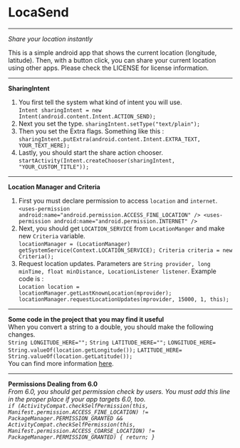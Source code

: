 LocaSend
===========
---
*Share your location instantly*

This is a simple android app that shows the current location (longitude, latitude). Then, with a button click, you can share your current location using other apps. Please check the LICENSE for license information.

---

**SharingIntent**
1. You first tell the system what kind of intent you will use.   
`Intent sharingIntent = new Intent(android.content.Intent.ACTION_SEND);`
2. Next you set the type.
`sharingIntent.setType("text/plain");`
3. Then you set the Extra flags. Something like this :
`sharingIntent.putExtra(android.content.Intent.EXTRA_TEXT, YOUR_TEXT_HERE);`
4. Lastly, you should start the share action chooser.
`startActivity(Intent.createChooser(sharingIntent, "YOUR_CUSTOM_TITLE"));`

---
**Location Manager and Criteria**
1. First you must declare permission to access `location` and `internet`.   
`<uses-permission android:name="android.permission.ACCESS_FINE_LOCATION" />
<uses-permission android:name="android.permission.INTERNET" />`
2. Next, you should get `LOCATION_SERVICE` from `LocationManger` and make new `Criteria` variable.   
`locationManager = (LocationManager) getSystemService(Context.LOCATION_SERVICE);
Criteria criteria = new Criteria();`
3. Request location updates. Parameters are `String provider, long minTime, float minDistance, LocationListener listener`.
Example code is :   
`Location location = locationManager.getLastKnownLocation(mprovider);
locationManager.requestLocationUpdates(mprovider, 15000, 1, this);`

---
**Some code in the project that you may find it useful**  
When you convert a string to a double, you should make the following changes.   
`String LONGITUDE_HERE="";`
`String LATITUDE_HERE="";`
`LONGITUDE_HERE= String.valueOf(location.getLongitude());`
`LATITUDE_HERE= String.valueOf(location.getLatitude());`  
You can find more information [here](http://stackoverflow.com/questions/43674075/set-text-retreived-by-location-manager-inside-sharingintent-extra/).

---
**Permissions Dealing from 6.0**  
*From 6.0, you should get permission check by users. You must add this line in the proper place if your app targets 6.0, too.*  
*`if (ActivityCompat.checkSelfPermission(this, Manifest.permission.ACCESS_FINE_LOCATION) != PackageManager.PERMISSION_GRANTED && ActivityCompat.checkSelfPermission(this, Manifest.permission.ACCESS_COARSE_LOCATION) != PackageManager.PERMISSION_GRANTED) { return; }`*

